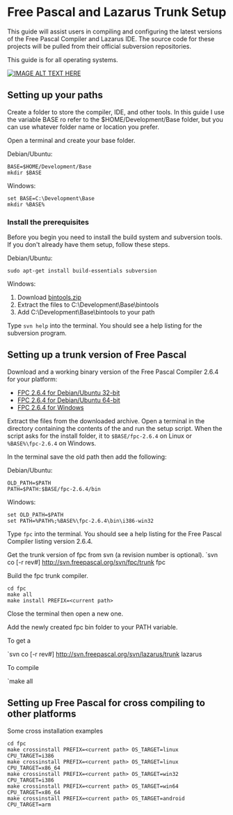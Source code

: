 # Free Pascal and Lazarus Trunk Setup

This guide will assist users in compiling and configuring the latest
versions of the Free Pascal Compiler and Lazarus IDE. The source code
for these projects will be pulled from their official subversion
repositories.

This guide is for all operating systems.

[![IMAGE ALT TEXT HERE](http://img.youtube.com/vi/P1cd-kWBz0E/0.jpg)](http://www.youtube.com/watch?v=P1cd-kWBz0E)

## Setting up your paths

Create a folder to store the compiler, IDE, and other tools. In this 
guide I use the variable BASE ro refer to the $HOME/Development/Base
folder, but you can use whatever folder name or location you prefer.

Open a terminal and create your base folder.

Debian/Ubuntu:
```
BASE=$HOME/Development/Base
mkdir $BASE
```
Windows:
```
set BASE=C:\Development\Base
mkdir %BASE%
```

### Install the prerequisites

Before you begin you need to install the build system and subversion 
tools. If you don't already have them setup, follow these steps.

Debian/Ubuntu:
```
sudo apt-get install build-essentials subversion
```
Windows:

1. Download [bintools.zip](http://cache.codebot.org/bintools.zip)
2. Extract the files to C:\Development\Base\bintools
3. Add C:\Development\Base\bintools to your path

Type `svn help` into the terminal. You should see a help listing for the
subversion program.

## Setting up a trunk version of Free Pascal

Download and a working binary version of the Free Pascal 
Compiler 2.6.4 for your platform:

- [FPC 2.6.4 for Debian/Ubuntu 32-bit](http://sourceforge.net/projects/freepascal/files/Linux/2.6.4/fpc-2.6.4.i386-linux.tar/download)
- [FPC 2.6.4 for Debian/Ubuntu 64-bit](http://sourceforge.net/projects/freepascal/files/Linux/2.6.4/fpc-2.6.4.x86_64-linux.tar/download)
- [FPC 2.6.4 for Windows](http://sourceforge.net/projects/freepascal/files/Win32/2.6.4/)

Extract the files from the downloaded archive. Open a terminal in the 
directory containing the contents of the and run the setup script. When
the script asks for the install folder, it to `$BASE/fpc-2.6.4` on Linux
or `%BASE%\fpc-2.6.4` on Windows.

In the terminal save the old path then add the following:

Debian/Ubuntu:
```
OLD_PATH=$PATH
PATH=$PATH:$BASE/fpc-2.6.4/bin
```

Windows:
```
set OLD_PATH=$PATH
set PATH=%PATH%;%BASE%\fpc-2.6.4\bin\i386-win32
```

Type `fpc` into the terminal. You should see a help listing for the
Free Pascal Compiler listing version 2.6.4.

Get the trunk version of fpc from svn (a revision number is optional).
`svn co [-r rev#] http://svn.freepascal.org/svn/fpc/trunk fpc

Build the fpc trunk compiler.
```
cd fpc
make all
make install PREFIX=<current path>
```
Close the terminal then open a new one.

Add the newly created fpc bin folder to your PATH variable.

To get a

`svn co [-r rev#] http://svn.freepascal.org/svn/lazarus/trunk lazarus

To compile

`make all

## Setting up Free Pascal for cross compiling to other platforms

Some cross installation examples

```
cd fpc
make crossinstall PREFIX=<current path> OS_TARGET=linux CPU_TARGET=i386
make crossinstall PREFIX=<current path> OS_TARGET=linux CPU_TARGET=x86_64
make crossinstall PREFIX=<current path> OS_TARGET=win32 CPU_TARGET=i386
make crossinstall PREFIX=<current path> OS_TARGET=win64 CPU_TARGET=x86_64
make crossinstall PREFIX=<current path> OS_TARGET=android CPU_TARGET=arm 
```
